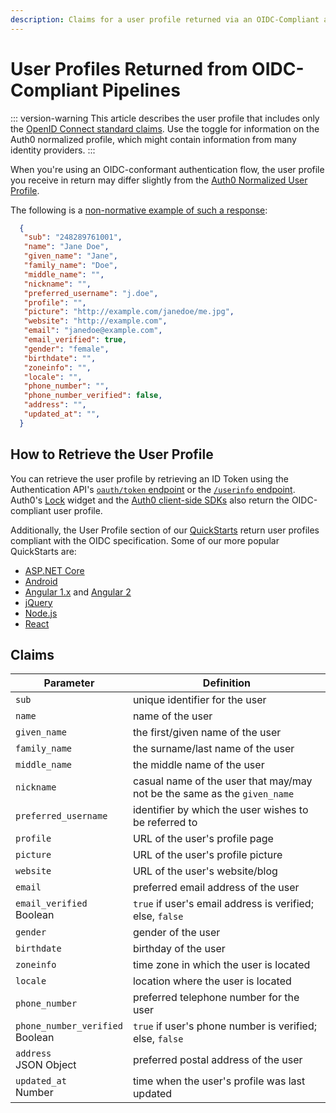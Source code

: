 ```yaml
---
description: Claims for a user profile returned via an OIDC-Compliant authorization flow
---
```

# User Profiles Returned from OIDC-Compliant Pipelines

::: version-warning
This article describes the user profile that includes only the [OpenID Connect standard claims](https://openid.net/specs/openid-connect-core-1_0.html#StandardClaims). Use the toggle for information on the Auth0 normalized profile, which might contain information from many identity providers.
:::

When you're using an OIDC-conformant authentication flow, the user profile you receive in return may differ slightly from the [Auth0 Normalized User Profile](/user-profile/normalized).

The following is a [non-normative example of such a response](https://openid.net/specs/openid-connect-basic-1_0.html#StandardClaims):

```json
  {
   "sub": "248289761001",
   "name": "Jane Doe",
   "given_name": "Jane",
   "family_name": "Doe",
   "middle_name": "",
   "nickname": "",
   "preferred_username": "j.doe",
   "profile": "",
   "picture": "http://example.com/janedoe/me.jpg",
   "website": "http://example.com",
   "email": "janedoe@example.com",
   "email_verified": true,
   "gender": "female",
   "birthdate": "",
   "zoneinfo": "",
   "locale": "",
   "phone_number": "",
   "phone_number_verified": false,
   "address": "",
   "updated_at": "",
  }
```

## How to Retrieve the User Profile

You can retrieve the user profile by retrieving an ID Token using the Authentication API's [`oauth/token` endpoint](/api/authentication#get-token) or the [`/userinfo` endpoint](/api/authentication#get-user-info). Auth0's [Lock](https://auth0.com/docs/libraries#lock-login-signup-widgets) widget and the [Auth0 client-side SDKs](/libraries#auth0-client-side-sdks) also return the OIDC-compliant user profile.

Additionally, the User Profile section of our [QuickStarts](/quickstarts) return user profiles compliant with the OIDC specification. Some of our more popular QuickStarts are:

- [ASP.NET Core](/quickstart/webapp/aspnet-core/04-user-profile)
- [Android](/quickstart/native/android/04-user-profile)
- [Angular 1.x](/quickstart/spa/angularjs/02-user-profile) and [Angular 2](/quickstart/spa/angular2/03-user-profile)
- [jQuery](/quickstart/spa/jquery/02-user-profile)
- [Node.js](/quickstart/webapp/nodejs)
- [React](/quickstart/spa/react/02-user-profile)

## Claims

| Parameter | Definition |
| --------- | ---------- |
| `sub` | unique identifier for the user |
| `name` | name of the user |
| `given_name` | the first/given name of the user |
| `family_name` | the surname/last name of the user |
| `middle_name` | the middle name of the user |
| `nickname` | casual name of the user that may/may not be the same as the `given_name` |
| `preferred_username` | identifier by which the user wishes to be referred to |
| `profile` | URL of the user's profile page |
| `picture` | URL of the user's profile picture |
| `website` | URL of the user's website/blog |
| `email` | preferred email address of the user |
| `email_verified` <br/><span class="label label-primary">Boolean</span> | `true` if user's email address is verified; else, `false` |
| `gender` | gender of the user |
| `birthdate` | birthday of the user |
| `zoneinfo` | time zone in which the user is located |
| `locale` | location where the user is located |
| `phone_number` | preferred telephone number for the user |
| `phone_number_verified` <br/><span class="label label-primary">Boolean</span> | `true` if user's phone number is verified; else, `false` |
| `address` <br/><span class="label label-primary">JSON Object</span> | preferred postal address of the user |
| `updated_at` <br/><span class="label label-primary">Number</span> | time when the user's profile was last updated |
